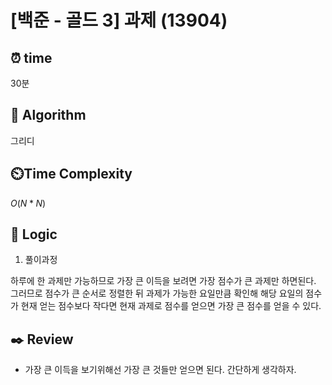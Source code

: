 # [백준 - 골드 3] 과제 (13904)

## ⏰  **time**

30분

## :pushpin: **Algorithm**

그리디

## ⏲️**Time Complexity**

$O(N*N)$

## :round_pushpin: **Logic**
1. 풀이과정

하루에 한 과제만 가능하므로 가장 큰 이득을 보려면 가장 점수가 큰 과제만 하면된다.
그러므로 점수가 큰 순서로 정렬한 뒤 과제가 가능한 요일만큼 확인해 해당 요일의 점수가 현재 얻는 점수보다 작다면 현재 과제로 점수를 얻으면 가장 큰 점수를 얻을 수 있다.

## :black_nib: **Review**
- 가장 큰 이득을 보기위해선 가장 큰 것들만 얻으면 된다. 간단하게 생각하자.
